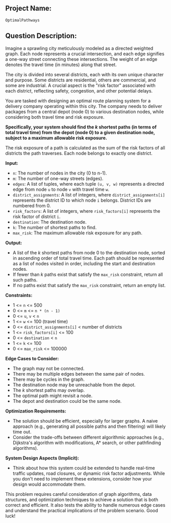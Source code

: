 ## Project Name:

`OptimalPathways`

## Question Description:

Imagine a sprawling city meticulously modeled as a directed weighted graph. Each node represents a crucial intersection, and each edge signifies a one-way street connecting these intersections. The weight of an edge denotes the travel time (in minutes) along that street.

The city is divided into several districts, each with its own unique character and purpose. Some districts are residential, others are commercial, and some are industrial. A crucial aspect is the "risk factor" associated with each district, reflecting safety, congestion, and other potential delays.

You are tasked with designing an optimal route planning system for a delivery company operating within this city. The company needs to deliver packages from a central depot (node 0) to various destination nodes, while considering both travel time and risk exposure.

**Specifically, your system should find the *k* shortest paths (in terms of total travel time) from the depot (node 0) to a given destination node, subject to a maximum allowable risk exposure.**

The risk exposure of a path is calculated as the sum of the risk factors of all districts the path traverses. Each node belongs to exactly one district.

**Input:**

*   `n`: The number of nodes in the city (0 to n-1).
*   `m`: The number of one-way streets (edges).
*   `edges`: A list of tuples, where each tuple `(u, v, w)` represents a directed edge from node `u` to node `v` with travel time `w`.
*   `district_assignments`: A list of integers, where `district_assignments[i]` represents the district ID to which node `i` belongs. District IDs are numbered from 0.
*   `risk_factors`: A list of integers, where `risk_factors[i]` represents the risk factor of district `i`.
*   `destination`: The destination node.
*   `k`: The number of shortest paths to find.
*   `max_risk`: The maximum allowable risk exposure for any path.

**Output:**

*   A list of the *k* shortest paths from node 0 to the destination node, sorted in ascending order of total travel time. Each path should be represented as a list of nodes visited in order, including the start and destination nodes.
*   If fewer than *k* paths exist that satisfy the `max_risk` constraint, return all such paths.
*   If no paths exist that satisfy the `max_risk` constraint, return an empty list.

**Constraints:**

*   1 <= `n` <= 500
*   0 <= `m` <= `n * (n - 1)`
*   0 <= `u`, `v` < `n`
*   1 <= `w` <= 100 (travel time)
*   0 <= `district_assignments[i]` < number of districts
*   1 <= `risk_factors[i]` <= 100
*   0 <= `destination` < `n`
*   1 <= `k` <= 100
*   0 <= `max_risk` <= 100000

**Edge Cases to Consider:**

*   The graph may not be connected.
*   There may be multiple edges between the same pair of nodes.
*   There may be cycles in the graph.
*   The destination node may be unreachable from the depot.
*   The *k* shortest paths may overlap.
*   The optimal path might revisit a node.
*   The depot and destination could be the same node.

**Optimization Requirements:**

*   The solution should be efficient, especially for larger graphs.  A naive approach (e.g., generating all possible paths and then filtering) will likely time out.
*   Consider the trade-offs between different algorithmic approaches (e.g., Dijkstra's algorithm with modifications, A\* search, or other pathfinding algorithms).

**System Design Aspects (Implicit):**

*   Think about how this system could be extended to handle real-time traffic updates, road closures, or dynamic risk factor adjustments.  While you don't need to implement these extensions, consider how your design would accommodate them.

This problem requires careful consideration of graph algorithms, data structures, and optimization techniques to achieve a solution that is both correct and efficient. It also tests the ability to handle numerous edge cases and understand the practical implications of the problem scenario. Good luck!
